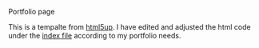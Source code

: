 Portfolio page  

This is a tempalte from [html5up](https://html5up.net/). I have edited and adjusted the html code under the [index file](https://github.com/spyrou-andre/spyrou-andre.github.io/blob/main/index.html) according to my portfolio needs.  
